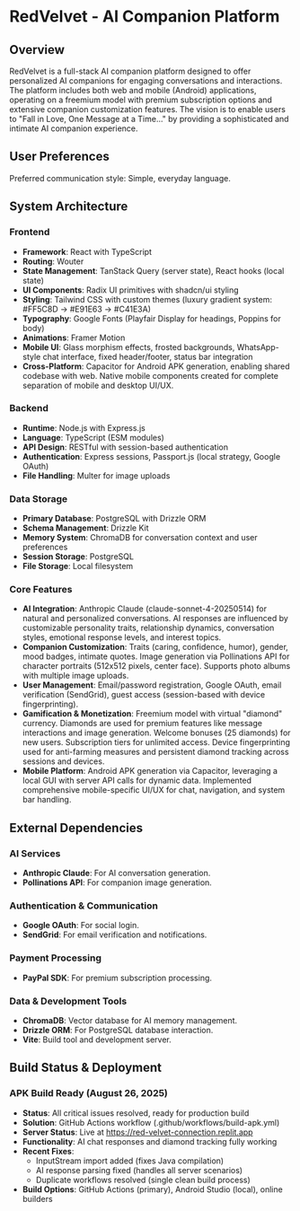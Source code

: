 # RedVelvet - AI Companion Platform

## Overview
RedVelvet is a full-stack AI companion platform designed to offer personalized AI companions for engaging conversations and interactions. The platform includes both web and mobile (Android) applications, operating on a freemium model with premium subscription options and extensive companion customization features. The vision is to enable users to "Fall in Love, One Message at a Time..." by providing a sophisticated and intimate AI companion experience.

## User Preferences
Preferred communication style: Simple, everyday language.

## System Architecture

### Frontend
- **Framework**: React with TypeScript
- **Routing**: Wouter
- **State Management**: TanStack Query (server state), React hooks (local state)
- **UI Components**: Radix UI primitives with shadcn/ui styling
- **Styling**: Tailwind CSS with custom themes (luxury gradient system: #FF5C8D → #E91E63 → #C41E3A)
- **Typography**: Google Fonts (Playfair Display for headings, Poppins for body)
- **Animations**: Framer Motion
- **Mobile UI**: Glass morphism effects, frosted backgrounds, WhatsApp-style chat interface, fixed header/footer, status bar integration
- **Cross-Platform**: Capacitor for Android APK generation, enabling shared codebase with web. Native mobile components created for complete separation of mobile and desktop UI/UX.

### Backend
- **Runtime**: Node.js with Express.js
- **Language**: TypeScript (ESM modules)
- **API Design**: RESTful with session-based authentication
- **Authentication**: Express sessions, Passport.js (local strategy, Google OAuth)
- **File Handling**: Multer for image uploads

### Data Storage
- **Primary Database**: PostgreSQL with Drizzle ORM
- **Schema Management**: Drizzle Kit
- **Memory System**: ChromaDB for conversation context and user preferences
- **Session Storage**: PostgreSQL
- **File Storage**: Local filesystem

### Core Features
- **AI Integration**: Anthropic Claude (claude-sonnet-4-20250514) for natural and personalized conversations. AI responses are influenced by customizable personality traits, relationship dynamics, conversation styles, emotional response levels, and interest topics.
- **Companion Customization**: Traits (caring, confidence, humor), gender, mood badges, intimate quotes. Image generation via Pollinations API for character portraits (512x512 pixels, center face). Supports photo albums with multiple image uploads.
- **User Management**: Email/password registration, Google OAuth, email verification (SendGrid), guest access (session-based with device fingerprinting).
- **Gamification & Monetization**: Freemium model with virtual "diamond" currency. Diamonds are used for premium features like message interactions and image generation. Welcome bonuses (25 diamonds) for new users. Subscription tiers for unlimited access. Device fingerprinting used for anti-farming measures and persistent diamond tracking across sessions and devices.
- **Mobile Platform**: Android APK generation via Capacitor, leveraging a local GUI with server API calls for dynamic data. Implemented comprehensive mobile-specific UI/UX for chat, navigation, and system bar handling.

## External Dependencies

### AI Services
- **Anthropic Claude**: For AI conversation generation.
- **Pollinations API**: For companion image generation.

### Authentication & Communication
- **Google OAuth**: For social login.
- **SendGrid**: For email verification and notifications.

### Payment Processing
- **PayPal SDK**: For premium subscription processing.

### Data & Development Tools
- **ChromaDB**: Vector database for AI memory management.
- **Drizzle ORM**: For PostgreSQL database interaction.
- **Vite**: Build tool and development server.

## Build Status & Deployment

### APK Build Ready (August 26, 2025)
- **Status**: All critical issues resolved, ready for production build
- **Solution**: GitHub Actions workflow (.github/workflows/build-apk.yml)
- **Server Status**: Live at https://red-velvet-connection.replit.app
- **Functionality**: AI chat responses and diamond tracking fully working
- **Recent Fixes**: 
  - InputStream import added (fixes Java compilation)
  - AI response parsing fixed (handles all server scenarios)
  - Duplicate workflows resolved (single clean build process)
- **Build Options**: GitHub Actions (primary), Android Studio (local), online builders